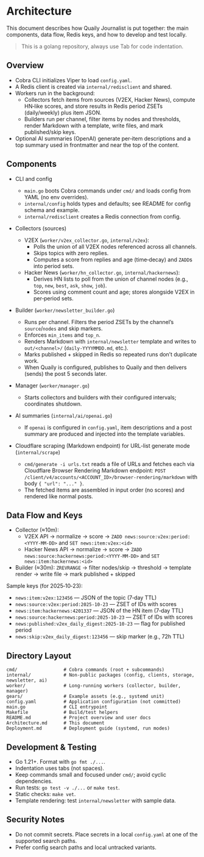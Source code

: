 # Architecture

This document describes how Quaily Journalist is put together: the main components, data flow, Redis keys, and how to develop and test locally.

> This is a golang repository, always use Tab for code indentation.

## Overview

- Cobra CLI initializes Viper to load `config.yaml`.
- A Redis client is created via `internal/redisclient` and shared.
- Workers run in the background:
  - Collectors fetch items from sources (V2EX, Hacker News), compute HN‑like scores, and store results in Redis period ZSETs (daily/weekly) plus item JSON.
  - Builders run per channel, filter items by nodes and thresholds, render Markdown with a template, write files, and mark published/skip keys.
- Optional AI summaries (OpenAI) generate per‑item descriptions and a top summary used in frontmatter and near the top of the content.

## Components

- CLI and config
  - `main.go` boots Cobra commands under `cmd/` and loads config from YAML (no env overrides).
  - `internal/config` holds types and defaults; see README for config schema and example.
  - `internal/redisclient` creates a Redis connection from config.

- Collectors (sources)
  - V2EX (`worker/v2ex_collector.go`, `internal/v2ex`):
    - Polls the union of all V2EX nodes referenced across all channels.
    - Skips topics with zero replies.
    - Computes a score from replies and age (time‑decay) and `ZADD`s into period sets.
  - Hacker News (`worker/hn_collector.go`, `internal/hackernews`):
    - Derives HN lists to poll from the union of channel nodes (e.g., `top`, `new`, `best`, `ask`, `show`, `job`).
    - Scores using comment count and age; stores alongside V2EX in per‑period sets.

- Builder (`worker/newsletter_builder.go`)
  - Runs per channel. Filters the period ZSETs by the channel’s `source`/`nodes` and skip markers.
  - Enforces `min_items` and `top_n`.
  - Renders Markdown with `internal/newsletter` template and writes to `out/<channel>/` (`daily-YYYYMMDD.md`, etc.).
  - Marks published + skipped in Redis so repeated runs don’t duplicate work.
  - When Quaily is configured, publishes to Quaily and then delivers (sends) the post 5 seconds later.

- Manager (`worker/manager.go`)
  - Starts collectors and builders with their configured intervals; coordinates shutdown.

- AI summaries (`internal/ai/openai.go`)
  - If `openai` is configured in `config.yaml`, item descriptions and a post summary are produced and injected into the template variables.

- Cloudflare scraping (Markdown endpoint) for URL-list generate mode (`internal/scrape`)
  - `cmd/generate -i urls.txt` reads a file of URLs and fetches each via Cloudflare Browser Rendering Markdown endpoint: `POST /client/v4/accounts/<ACCOUNT_ID>/browser-rendering/markdown` with body `{ "url": "..." }`.
  - The fetched items are assembled in input order (no scores) and rendered like normal posts.

## Data Flow and Keys

- Collector (≈10m):
  - V2EX API → normalize → score → `ZADD news:source:v2ex:period:<YYYY-MM-DD>` and `SET news:item:v2ex:<id>`
  - Hacker News API → normalize → score → `ZADD news:source:hackernews:period:<YYYY-MM-DD>` and `SET news:item:hackernews:<id>`
- Builder (≈30m): `ZREVRANGE` → filter nodes/skip → threshold → template render → write file → mark published + skipped

Sample keys (for 2025‑10‑23):

- `news:item:v2ex:123456` — JSON of the topic (7‑day TTL)
- `news:source:v2ex:period:2025-10-23` — ZSET of IDs with scores
- `news:item:hackernews:4201337` — JSON of the HN item (7‑day TTL)
- `news:source:hackernews:period:2025-10-23` — ZSET of IDs with scores
- `news:published:v2ex_daily_digest:2025-10-23` — flag for published period
- `news:skip:v2ex_daily_digest:123456` — skip marker (e.g., 72h TTL)

## Directory Layout

```
cmd/                 # Cobra commands (root + subcommands)
internal/            # Non-public packages (config, clients, storage, newsletter, ai)
worker/              # Long-running workers (collector, builder, manager)
gears/               # Example assets (e.g., systemd unit)
config.yaml          # Application configuration (not committed)
main.go              # CLI entrypoint
Makefile             # Build/test helpers
README.md            # Project overview and user docs
Architecture.md      # This document
Deployment.md        # Deployment guide (systemd, run modes)
```

## Development & Testing

- Go 1.21+. Format with `go fmt ./...`.
- Indentation uses tabs (not spaces).
- Keep commands small and focused under `cmd/`; avoid cyclic dependencies.
- Run tests: `go test -v ./...` or `make test`.
- Static checks: `make vet`.
- Template rendering: test `internal/newsletter` with sample data.

## Security Notes

- Do not commit secrets. Place secrets in a local `config.yaml` at one of the supported search paths.
- Prefer config search paths and local untracked variants.
